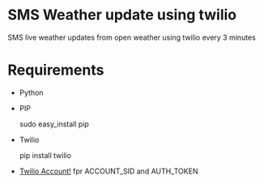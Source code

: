 # SMS Weather update using twilio
SMS live weather updates from open weather using twilio every 3 minutes

# Requirements

- Python

- PIP

  sudo easy_install pip

- Twilio

  pip install twilio

- [Twilio Account!](https://www.twilio.com) fpr ACCOUNT_SID and AUTH_TOKEN 

